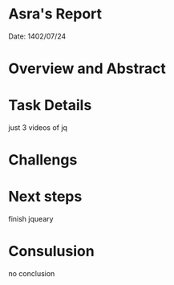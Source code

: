  # Asra's Report
 Date:
1402/07/24
 # Overview and Abstract


 # Task Details 
just 3 videos of jq

 
 

 # Challengs 



 # Next steps
 finish jqueary
 

 # Consulusion 
 no conclusion
